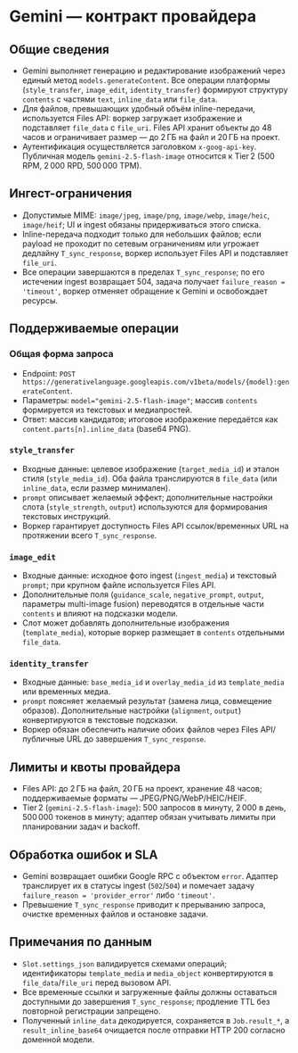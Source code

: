 # Gemini — контракт провайдера

## Общие сведения
- Gemini выполняет генерацию и редактирование изображений через единый метод `models.generateContent`. Все операции платформы (`style_transfer`, `image_edit`, `identity_transfer`) формируют структуру `contents` с частями `text`, `inline_data` или `file_data`.
- Для файлов, превышающих удобный объём inline-передачи, используется Files API: воркер загружает изображение и подставляет `file_data` с `file_uri`. Files API хранит объекты до 48 часов и ограничивает размер — до 2 ГБ на файл и 20 ГБ на проект.
- Аутентификация осуществляется заголовком `x-goog-api-key`. Публичная модель `gemini-2.5-flash-image` относится к Tier 2 (500 RPM, 2 000 RPD, 500 000 TPM).

## Ингест-ограничения
- Допустимые MIME: `image/jpeg`, `image/png`, `image/webp`, `image/heic`, `image/heif`; UI и ingest обязаны придерживаться этого списка.
- Inline-передача подходит только для небольших файлов; если payload не проходит по сетевым ограничениям или угрожает дедлайну `T_sync_response`, воркер использует Files API и подставляет `file_uri`.
- Все операции завершаются в пределах `T_sync_response`; по его истечении ingest возвращает 504, задача получает `failure_reason = 'timeout'`, воркер отменяет обращение к Gemini и освобождает ресурсы.

## Поддерживаемые операции
### Общая форма запроса
- Endpoint: `POST https://generativelanguage.googleapis.com/v1beta/models/{model}:generateContent`.
- Параметры: `model="gemini-2.5-flash-image"`; массив `contents` формируется из текстовых и медиапростей.
- Ответ: массив кандидатов; итоговое изображение передаётся как `content.parts[n].inline_data` (base64 PNG).

### `style_transfer`
- Входные данные: целевое изображение (`target_media_id`) и эталон стиля (`style_media_id`). Оба файла транслируются в `file_data` (или `inline_data`, если размер минимален).
- `prompt` описывает желаемый эффект; дополнительные настройки слота (`style_strength`, `output`) используются для формирования текстовых инструкций.
- Воркер гарантирует доступность Files API ссылок/временных URL на протяжении всего `T_sync_response`.

### `image_edit`
- Входные данные: исходное фото ingest (`ingest_media`) и текстовый `prompt`; при крупном файле используется Files API.
- Дополнительные поля (`guidance_scale`, `negative_prompt`, `output`, параметры multi-image fusion) переводятся в отдельные части `contents` и влияют на подсказки модели.
- Слот может добавлять дополнительные изображения (`template_media`), которые воркер размещает в `contents` отдельными `file_data`.

### `identity_transfer`
- Входные данные: `base_media_id` и `overlay_media_id` из `template_media` или временных медиа.
- `prompt` поясняет желаемый результат (замена лица, совмещение образов). Дополнительные настройки (`alignment`, `output`) конвертируются в текстовые подсказки.
- Воркер обязан обеспечить наличие обоих файлов через Files API/публичные URL до завершения `T_sync_response`.

## Лимиты и квоты провайдера
- Files API: до 2 ГБ на файл, 20 ГБ на проект, хранение 48 часов; поддерживаемые форматы — JPEG/PNG/WebP/HEIC/HEIF.
- Tier 2 (`gemini-2.5-flash-image`): 500 запросов в минуту, 2 000 в день, 500 000 токенов в минуту; адаптер обязан учитывать лимиты при планировании задач и backoff.

## Обработка ошибок и SLA
- Gemini возвращает ошибки Google RPC  с объектом `error`. Адаптер транслирует их в статусы ingest (`502`/`504`) и помечает задачу `failure_reason = 'provider_error'` либо `'timeout'`.
- Превышение `T_sync_response` приводит к прерыванию запроса, очистке временных файлов и остановке задачи. 


## Примечания по данным
- `Slot.settings_json` валидируется схемами операций; идентификаторы `template_media` и `media_object` конвертируются в `file_data`/`file_uri` перед вызовом API.
- Все временные ссылки и загруженные файлы должны оставаться доступными до завершения `T_sync_response`; продление TTL без повторной регистрации запрещено.
- Полученный `inline_data` декодируется, сохраняется в `Job.result_*`, а `result_inline_base64` очищается после отправки HTTP 200 согласно доменной модели.

